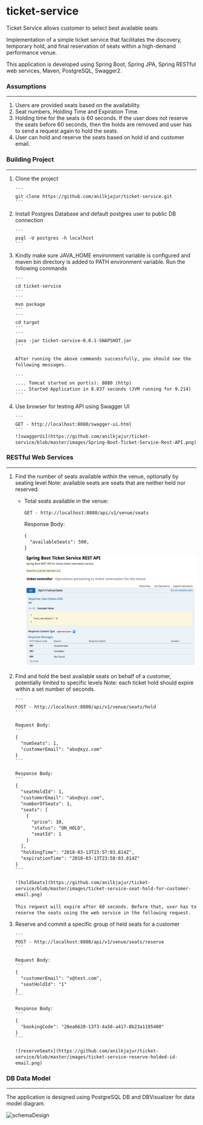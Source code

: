 # ticket-service

Ticket Service allows customer to select best available seats

Implementation of a simple ticket service that facilitates the discovery, temporary hold, and final reservation of seats within a high-demand performance venue.

This application is developed using Spring Boot, Spring JPA, Spring RESTful web services, Maven, PostgreSQL, Swagger2.

### Assumptions
---
1. Users are provided seats based on the availability.
2. Seat numbers, Holding Time and Expiration Time.
3. Holding time for the seats is 60 seconds. If the user does not reserve the seats before 60 seconds, then the holds are removed and user has to send a request again to hold the seats.
4. User can hold and reserve the seats based on hold id and customer email.

### Building Project
---
1.	Clone the project
	
        ```
        git clone https://github.com/anilkjajur/ticket-service.git
        ```
	
2.	Install Postgres Database and default postgres user to public DB connection
	
        ```
        psql -U postgres -h localhost
        ```
	
3.	Kindly make sure JAVA_HOME environment variable is configured and maven bin directory is added to PATH environment variable.
	Run the following commands

        ```
        cd ticket-service
        ```
        ```
        mvn package
        ```
        ```
        cd target
        ```
        ```
        java -jar ticket-service-0.0.1-SNAPSHOT.jar
        ```
        
        After running the above commands successfully, you should see the following messages.
        
        ```
        .... Tomcat started on port(s): 8080 (http)
        .... Started Application in 8.837 seconds (JVM running for 9.214)
        ```

4.	Use browser for testing API using Swagger UI
	
		```
		GET - http://localhost:8080/swagger-ui.html
		```
	    ![swaggerUi](https://github.com/anilkjajur/ticket-service/blob/master/images/Spring-Boot-Ticket-Service-Rest-API.png)

### RESTful Web Services
---

1.	Find the number of seats available within the venue, optionally by seating level
	Note: available seats are seats that are neither held nor reserved.
	* Total seats available in the venue:
	
		```
		GET - http://localhost:8080/api/v1/venue/seats
		```
		
        Response Body:
        ```
        {
          "availableSeats": 500,
        }
        ```
				
		![numSeatsAvailable](https://github.com/anilkjajur/ticket-service/blob/master/images/ticket-service-all-available-seats.png)

2.	Find and hold the best available seats on behalf of a customer, potentially limited to specific levels
	Note: each ticket hold should expire within a set number of seconds.
	
        ```
        POST - http://localhost:8080/api/v1/venue/seats/hold
        ```
        
        Request Body:
        ```
        {
          "numSeats": 1,
          "customerEmail": "abx@xyz.com"
        }
        ```
        
        Response Body:
        ```
        {
          "seatHoldId": 1,
          "customerEmail": "abx@xyz.com",
          "numberOfSeats": 1,
          "seats": [
            {
              "price": 10,
              "status": "ON_HOLD",
              "seatId": 1
            }
          ],
          "holdingTime": "2018-03-13T23:57:03.814Z",
          "expirationTime": "2018-03-13T23:58:03.814Z"
        }
        ```
	
	    ![holdSeats](https://github.com/anilkjajur/ticket-service/blob/master/images/ticket-service-seat-hold-for-customer-email.png)
	
	    This request will expire after 60 seconds. Before that, user has to reserve the seats using the web service in the following request.
	
3.	Reserve and commit a specific group of held seats for a customer

        ```
        POST - http://localhost:8080/api/v1/venue/seats/reserve
        ```
        
        Request Body:
        ```
        {
          "customerEmail": "x@test.com",
          "seatHoldId": "1"
        }
        ```
        
        Response Body:
        ```
        {
          "bookingCode": "28ea6620-13f3-4a58-a417-8b23a1195400"
        }
        ```
        
        ![reserveSeats](https://github.com/anilkjajur/ticket-service/blob/master/images/ticket-service-reserve-holded-id-email.png)
    
    
 ### DB Data Model
 ---
 The application is designed using PostgreSQL DB and DBVisualizer for data model diagram.
 
 ![schemaDesign](https://github.com/vamshins/ticket-service/blob/master/imges/ticket-db-data-model.png)
